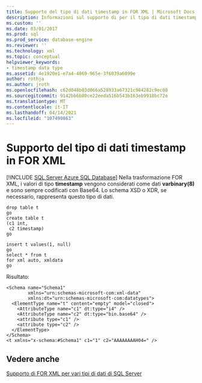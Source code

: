 ```yaml
---
title: Supporto del tipo di dati timestamp in FOR XML | Microsoft Docs
description: Informazioni sul supporto di per il tipo di dati timestamp quando si usa la clausola FOR XML in una query SQL.
ms.custom: ''
ms.date: 03/01/2017
ms.prod: sql
ms.prod_service: database-engine
ms.reviewer: ''
ms.technology: xml
ms.topic: conceptual
helpviewer_keywords:
- timestamp data type
ms.assetid: 4e1920e1-e7a4-4069-965e-3f6039a6099e
author: rothja
ms.author: jroth
ms.openlocfilehash: c62d048b03d066a528933a67321c984282c9ec08
ms.sourcegitcommit: 9142bb6b80ce22eeda516b543b163eb9918bc72e
ms.translationtype: MT
ms.contentlocale: it-IT
ms.lasthandoff: 04/14/2021
ms.locfileid: "107490863"
---
```

# <a name="for-xml-support-for-the-timestamp-data-type"></a>Supporto del tipo di dati timestamp in FOR XML
[!INCLUDE [SQL Server Azure SQL Database](../../includes/applies-to-version/sql-asdb.md)]
  Nella trasformazione FOR XML, i valori di tipo **timestamp** vengono considerati come dati **varbinary(8)** e sono sempre codificati con Base64. Lo schema XSD o XDR, se necessario, rappresenta questo tipo di dati.  
  
```  
drop table t  
go  
create table t  
(c1 int,  
 c2 timestamp)  
go  
  
insert t values(1, null)  
go  
select * from t  
for xml auto, xmldata  
go  
```  
  
 Risultato:  
  
```  
<Schema name="Schema1"   
        xmlns="urn:schemas-microsoft-com:xml-data"   
        xmlns:dt="urn:schemas-microsoft-com:datatypes">  
  <ElementType name="t" content="empty" model="closed">  
    <AttributeType name="c1" dt:type="i4" />  
    <AttributeType name="c2" dt:type="bin.base64" />  
    <attribute type="c1" />  
    <attribute type="c2" />  
  </ElementType>  
</Schema>  
<t xmlns="x-schema:#Schema1" c1="1" c2="AAAAAAAAH04=" />  
```  
  
## <a name="see-also"></a>Vedere anche  
 [Supporto di FOR XML per vari tipi di dati di SQL Server](../../relational-databases/xml/for-xml-support-for-various-sql-server-data-types.md)  
  
  
